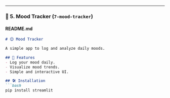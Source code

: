 
---

### **📌 5. Mood Tracker (`7-mood-tracker`)**
#### **README.md**
```md
# 😊 Mood Tracker

A simple app to log and analyze daily moods.

## 🚀 Features
- Log your mood daily.
- Visualize mood trends.
- Simple and interactive UI.

## 🛠️ Installation
```bash
pip install streamlit
